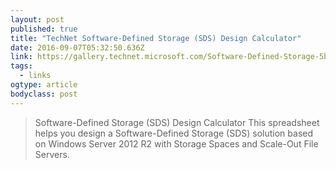 ```yaml
---
layout: post 
published: true 
title: "TechNet Software-Defined Storage (SDS) Design Calculator" 
date: 2016-09-07T05:32:50.636Z 
link: https://gallery.technet.microsoft.com/Software-Defined-Storage-5b825eff 
tags:
  - links
ogtype: article 
bodyclass: post 
---
```


> Software-Defined Storage (SDS) Design Calculator
This spreadsheet helps you design a Software-Defined Storage (SDS) solution based on Windows Server 2012 R2 with Storage Spaces and Scale-Out File Servers.